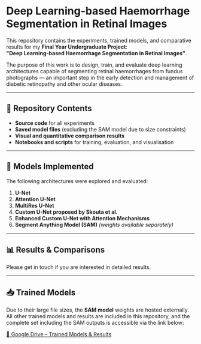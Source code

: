 # Deep Learning-based Haemorrhage Segmentation in Retinal Images

This repository contains the experiments, trained models, and comparative results for my **Final Year Undergraduate Project**:  
**"Deep Learning-based Haemorrhage Segmentation in Retinal Images"**.

The purpose of this work is to design, train, and evaluate deep learning architectures capable of segmenting retinal haemorrhages from fundus photographs — an important step in the early detection and management of diabetic retinopathy and other ocular diseases.

---

## 📂 Repository Contents

- **Source code** for all experiments
- **Saved model files** (excluding the SAM model due to size constraints)
- **Visual and quantitative comparison results**
- **Notebooks and scripts** for training, evaluation, and visualisation

---

## 🧠 Models Implemented

The following architectures were explored and evaluated:

1. **U-Net**
2. **Attention U-Net**
3. **MultiRes U-Net**
4. **Custom U-Net proposed by Skouta et al.**
5. **Enhanced Custom U-Net with Attention Mechanisms**
6. **Segment Anything Model (SAM)** _(weights available separately)_

---

## 📊 Results & Comparisons

Please get in touch if you are interested in detailed results.

---

## 📥 Trained Models

Due to their large file sizes, the **SAM model** weights are hosted externally.
All other trained models and results are included in this repository, and the complete set including the SAM outputs is accessible via the link below:

[📂 Google Drive – Trained Models & Results](https://drive.google.com/drive/folders/1MjdOuo9c9hb4deq7ECm2bowqsqN2cGpp?usp=sharing)
